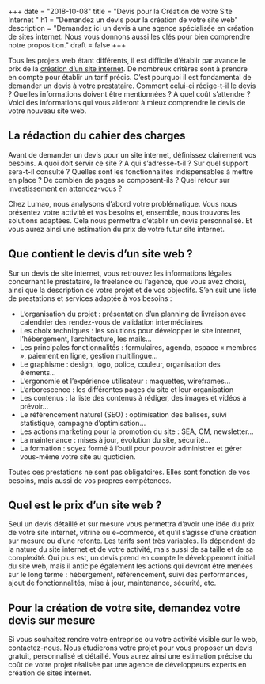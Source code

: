 +++
date = "2018-10-08"
title = "Devis pour la Création de votre Site Internet "
h1 = "Demandez un devis pour la création de votre site web"
description = "Demandez ici un devis à une agence spécialisée en création de sites internet. Nous vous donnons aussi les clés pour bien comprendre notre proposition."
draft = false
+++

Tous les projets web étant différents, il est difficile d’établir par avance le prix de la [création d’un site internet](/site/). De nombreux critères sont à prendre en compte pour établir un tarif précis. C’est pourquoi il est fondamental de demander un devis à votre prestataire. Comment celui-ci rédige-t-il le devis ? Quelles informations doivent être mentionnées ? A quel coût s’attendre ?  Voici des informations qui vous aideront à mieux comprendre le devis de votre nouveau site web.

## La rédaction du cahier des charges

Avant de demander un devis pour un site internet, définissez clairement vos besoins. A quoi doit servir ce site ? A qui s’adresse-t-il ? Sur quel support sera-t-il consulté ? Quelles sont les fonctionnalités indispensables à mettre en place ? De combien de pages se composent-ils ? Quel retour sur investissement en attendez-vous ? 

Chez Lumao, nous analysons d’abord votre problématique. Vous nous présentez votre activité et vos besoins et, ensemble, nous trouvons les solutions adaptées. Cela nous permettra d’établir un devis personnalisé. Et vous aurez ainsi une estimation du prix de votre futur site internet.

## Que contient le devis d’un site web ?

Sur un devis de site internet, vous retrouvez les informations légales concernant le prestataire, le freelance ou l’agence, que vous avez choisi, ainsi que la description de votre projet et de vos objectifs. S’en suit une liste de prestations et services adaptée à vos besoins :

-	L’organisation du projet : présentation d’un planning de livraison avec calendrier des rendez-vous de validation intermédiaires
-	Les choix techniques : les solutions pour développer le site internet, l’hébergement, l’architecture, les mails…
-	Les principales fonctionnalités : formulaires, agenda, espace « membres », paiement en ligne, gestion multilingue…
-	Le graphisme : design, logo, police, couleur, organisation des éléments…
-	L’ergonomie et l’expérience utilisateur : maquettes, wireframes…
-	L’arborescence : les différentes pages du site et leur organisation
-	Les contenus : la liste des contenus à rédiger, des images et vidéos à prévoir…
-	Le référencement naturel (SEO) : optimisation des balises, suivi statistique, campagne d’optimisation…
-	Les actions marketing pour la promotion du site : SEA, CM, newsletter…
-	La maintenance : mises à jour, évolution du site, sécurité…
-	La formation : soyez formé à l’outil pour pouvoir administrer et gérer vous-même votre site au quotidien.

Toutes ces prestations ne sont pas obligatoires. Elles sont fonction de vos besoins, mais aussi de vos propres compétences.

## Quel est le prix d’un site web ?

Seul un devis détaillé et sur mesure vous permettra d’avoir une idée du prix de votre site internet, vitrine ou e-commerce, et qu’il s’agisse d’une création sur mesure ou d’une refonte. Les tarifs sont très variables. Ils dépendent de la nature du site internet et de votre activité, mais aussi de sa taille et de sa complexité. Qui plus est, un devis prend en compte le développement initial du site web, mais il anticipe également les actions qui devront être menées sur le long terme : hébergement, référencement, suivi des performances, ajout de fonctionnalités, mise à jour, maintenance, sécurité, etc.

## Pour la création de votre site, demandez votre devis sur mesure

Si vous souhaitez rendre votre entreprise ou votre activité visible sur le web, contactez-nous. Nous étudierons votre projet pour vous proposer un devis gratuit, personnalisé et détaillé. Vous aurez ainsi une estimation précise du coût de votre projet réalisée par une agence de développeurs experts en création de sites internet.
